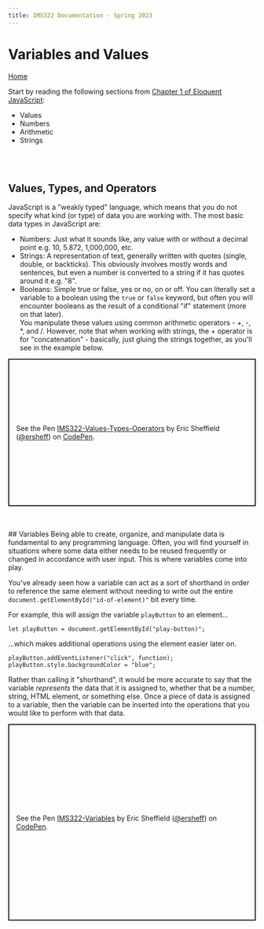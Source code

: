 ```yaml
---
title: IMS322 Documentation - Spring 2023
---
```


# Variables and Values

[Home](index)

Start by reading the following sections from [Chapter 1 of Eloquent JavaScript](https://eloquentjavascript.net/01_values.html):
- Values
- Numbers
- Arithmetic
- Strings

<br><br>
## Values, Types, and Operators
JavaScript is a "weakly typed" language, which means that you do not specify what kind (or type) of data you are working with. The most basic data types in JavaScript are:
- Numbers: Just what it sounds like, any value with or without a decimal point e.g. 10, 5.872, 1,000,000, etc.
- Strings: A representation of text, generally written with quotes (single, double, or backticks). This obviously involves mostly words and sentences, but even a number is converted to a string if it has quotes around it e.g. "8".
- Booleans: Simple true or false, yes or no, on or off. You can literally set a variable to a boolean using the `true` or `false` keyword, but often you will encounter booleans as the result of a conditional "if" statement (more on that later).  
You manipulate these values using common arithmetic operators - +, -, \*, and /. However, note that when working with strings, the + operator is for "concatenation" - basically, just gluing the strings together, as you'll see in the example below.
<p class="codepen" data-height="300" data-default-tab="js,result" data-slug-hash="mdLJgRq" data-editable="true" data-user="ersheff" style="height: 300px; box-sizing: border-box; display: flex; align-items: center; justify-content: center; border: 2px solid; margin: 1em 0; padding: 1em;">
  <span>See the Pen <a href="https://codepen.io/ersheff/pen/mdLJgRq">
  IMS322-Values-Types-Operators</a> by Eric Sheffield (<a href="https://codepen.io/ersheff">@ersheff</a>)
  on <a href="https://codepen.io">CodePen</a>.</span>
</p>
<br><br>
## Variables
Being able to create, organize, and manipulate data is fundamental to any programming language. Often, you will find yourself in situations where some data either needs to be reused frequently or changed in accordance with user input. This is where variables come into play. 

You've already seen how a variable can act as a sort of shorthand in order to reference the same element without needing to write out the entire `document.getElementById("id-of-element)"` bit every time.

For example, this will assign the variable `playButton` to an element...
```
let playButton = document.getElementById("play-button)";
```
...which makes additional operations using the element easier later on.
```
playButton.addEventListener("click", function);
playButton.style.backgroundColor = "blue";
```

Rather than calling it "shorthand", it would be more accurate to say that the variable *represents* the data that it is assigned to, whether that be a number, string, HTML element, or something else. Once a piece of data is assigned to a variable, then the variable can be inserted into the operations that you would like to perform with that data.
<p class="codepen" data-height="400" data-default-tab="js,result" data-slug-hash="LYmYdoL" data-editable="true" data-user="ersheff" style="height: 400px; box-sizing: border-box; display: flex; align-items: center; justify-content: center; border: 2px solid; margin: 1em 0; padding: 1em;">
  <span>See the Pen <a href="https://codepen.io/ersheff/pen/LYmYdoL">
  IMS322-Variables</a> by Eric Sheffield (<a href="https://codepen.io/ersheff">@ersheff</a>)
  on <a href="https://codepen.io">CodePen</a>.</span>
</p>
<script async src="https://cpwebassets.codepen.io/assets/embed/ei.js"></script>